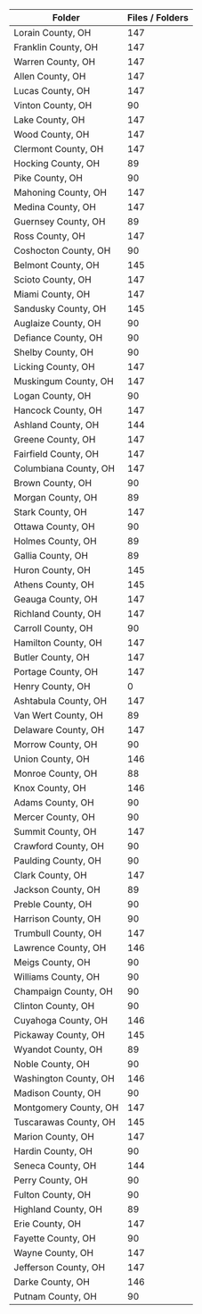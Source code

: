 | Folder                |   Files / Folders |
|-----------------------|-------------------|
| Lorain County, OH     |               147 |
| Franklin County, OH   |               147 |
| Warren County, OH     |               147 |
| Allen County, OH      |               147 |
| Lucas County, OH      |               147 |
| Vinton County, OH     |                90 |
| Lake County, OH       |               147 |
| Wood County, OH       |               147 |
| Clermont County, OH   |               147 |
| Hocking County, OH    |                89 |
| Pike County, OH       |                90 |
| Mahoning County, OH   |               147 |
| Medina County, OH     |               147 |
| Guernsey County, OH   |                89 |
| Ross County, OH       |               147 |
| Coshocton County, OH  |                90 |
| Belmont County, OH    |               145 |
| Scioto County, OH     |               147 |
| Miami County, OH      |               147 |
| Sandusky County, OH   |               145 |
| Auglaize County, OH   |                90 |
| Defiance County, OH   |                90 |
| Shelby County, OH     |                90 |
| Licking County, OH    |               147 |
| Muskingum County, OH  |               147 |
| Logan County, OH      |                90 |
| Hancock County, OH    |               147 |
| Ashland County, OH    |               144 |
| Greene County, OH     |               147 |
| Fairfield County, OH  |               147 |
| Columbiana County, OH |               147 |
| Brown County, OH      |                90 |
| Morgan County, OH     |                89 |
| Stark County, OH      |               147 |
| Ottawa County, OH     |                90 |
| Holmes County, OH     |                89 |
| Gallia County, OH     |                89 |
| Huron County, OH      |               145 |
| Athens County, OH     |               145 |
| Geauga County, OH     |               147 |
| Richland County, OH   |               147 |
| Carroll County, OH    |                90 |
| Hamilton County, OH   |               147 |
| Butler County, OH     |               147 |
| Portage County, OH    |               147 |
| Henry County, OH      |                 0 |
| Ashtabula County, OH  |               147 |
| Van Wert County, OH   |                89 |
| Delaware County, OH   |               147 |
| Morrow County, OH     |                90 |
| Union County, OH      |               146 |
| Monroe County, OH     |                88 |
| Knox County, OH       |               146 |
| Adams County, OH      |                90 |
| Mercer County, OH     |                90 |
| Summit County, OH     |               147 |
| Crawford County, OH   |                90 |
| Paulding County, OH   |                90 |
| Clark County, OH      |               147 |
| Jackson County, OH    |                89 |
| Preble County, OH     |                90 |
| Harrison County, OH   |                90 |
| Trumbull County, OH   |               147 |
| Lawrence County, OH   |               146 |
| Meigs County, OH      |                90 |
| Williams County, OH   |                90 |
| Champaign County, OH  |                90 |
| Clinton County, OH    |                90 |
| Cuyahoga County, OH   |               146 |
| Pickaway County, OH   |               145 |
| Wyandot County, OH    |                89 |
| Noble County, OH      |                90 |
| Washington County, OH |               146 |
| Madison County, OH    |                90 |
| Montgomery County, OH |               147 |
| Tuscarawas County, OH |               145 |
| Marion County, OH     |               147 |
| Hardin County, OH     |                90 |
| Seneca County, OH     |               144 |
| Perry County, OH      |                90 |
| Fulton County, OH     |                90 |
| Highland County, OH   |                89 |
| Erie County, OH       |               147 |
| Fayette County, OH    |                90 |
| Wayne County, OH      |               147 |
| Jefferson County, OH  |               147 |
| Darke County, OH      |               146 |
| Putnam County, OH     |                90 |